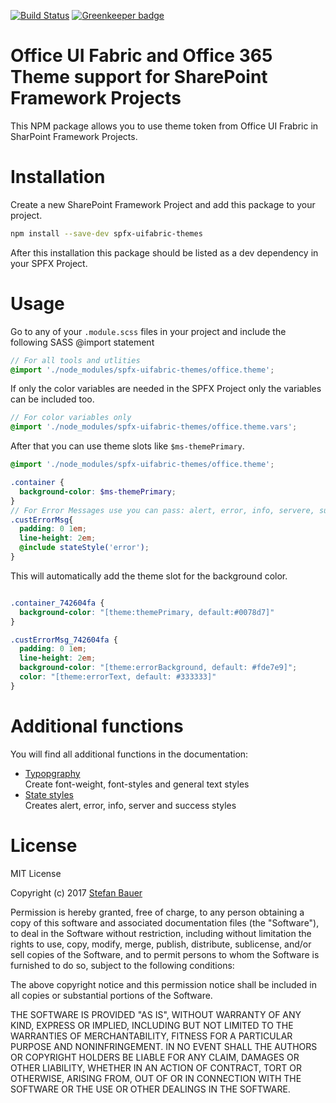 [![Build Status](https://travis-ci.org/StfBauer/spfx-uifabric-themes.svg?branch=master)](https://travis-ci.org/StfBauer/spfx-uifabric-themes.svg) [![Greenkeeper badge](https://badges.greenkeeper.io/StfBauer/spfx-uifabric-themes.svg)](https://greenkeeper.io/)


# Office UI Fabric and Office 365 Theme support for SharePoint Framework Projects

This NPM package allows you to use theme token from Office UI Frabric in SharPoint Framework Projects.

# Installation
Create a new SharePoint Framework Project and add this package to your project.

```bash
npm install --save-dev spfx-uifabric-themes 
```

After this installation this package should be listed as a dev dependency in your SPFX Project.

# Usage
Go to any of your `.module.scss` files in your project and include the following SASS @import statement 

```scss
// For all tools and utlities
@import './node_modules/spfx-uifabric-themes/office.theme';
```

If only the color variables are needed in the SPFX Project only the variables can be included too.

```scss
// For color variables only
@import './node_modules/spfx-uifabric-themes/office.theme.vars';
```

After that you can use theme slots like `$ms-themePrimary`.

```scss
@import './node_modules/spfx-uifabric-themes/office.theme';

.container {
  background-color: $ms-themePrimary;
}
// For Error Messages use you can pass: alert, error, info, servere, success
.custErrorMsg{
  padding: 0 1em;
  line-height: 2em;
  @include stateStyle('error');
}

```

This will automatically add the theme slot for the background color.

```css

.container_742604fa {
  background-color: "[theme:themePrimary, default:#0078d7]"
}

.custErrorMsg_742604fa {
  padding: 0 1em;
  line-height: 2em;
  background-color: "[theme:errorBackground, default: #fde7e9]";
  color: "[theme:errorText, default: #333333]"
}
```

# Additional functions
You will find all additional functions in the documentation:

* [Typopgraphy](./docs/typography.md)  
Create font-weight, font-styles and general text styles
* [State styles](./docs/statestyles.md)  
Creates alert, error, info, server and success styles

# License
MIT License

Copyright (c) 2017 [Stefan Bauer](https://www.twitter.com/stfbauer)

Permission is hereby granted, free of charge, to any person obtaining a copy
of this software and associated documentation files (the "Software"), to deal
in the Software without restriction, including without limitation the rights
to use, copy, modify, merge, publish, distribute, sublicense, and/or sell
copies of the Software, and to permit persons to whom the Software is
furnished to do so, subject to the following conditions:

The above copyright notice and this permission notice shall be included in all
copies or substantial portions of the Software.

THE SOFTWARE IS PROVIDED "AS IS", WITHOUT WARRANTY OF ANY KIND, EXPRESS OR
IMPLIED, INCLUDING BUT NOT LIMITED TO THE WARRANTIES OF MERCHANTABILITY,
FITNESS FOR A PARTICULAR PURPOSE AND NONINFRINGEMENT. IN NO EVENT SHALL THE
AUTHORS OR COPYRIGHT HOLDERS BE LIABLE FOR ANY CLAIM, DAMAGES OR OTHER
LIABILITY, WHETHER IN AN ACTION OF CONTRACT, TORT OR OTHERWISE, ARISING FROM,
OUT OF OR IN CONNECTION WITH THE SOFTWARE OR THE USE OR OTHER DEALINGS IN THE
SOFTWARE.


[office.theme.functions.statestyle]: ./assets/office.theme.functions.statestyle.png "Possible stateStyle results"